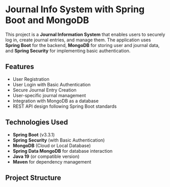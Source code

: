 # Journal Info System with Spring Boot and MongoDB

This project is a **Journal Information System** that enables users to securely log in, create journal entries, and manage them. The application uses **Spring Boot** for the backend, **MongoDB** for storing user and journal data, and **Spring Security** for implementing basic authentication.

## Features

- User Registration
- User Login with Basic Authentication
- Secure Journal Entry Creation
- User-specific journal management
- Integration with MongoDB as a database
- REST API design following Spring Boot standards

## Technologies Used

- **Spring Boot** (v3.3.1)
- **Spring Security** (with Basic Authentication)
- **MongoDB** (Cloud or Local Database)
- **Spring Data MongoDB** for database interaction
- **Java 19** (or compatible version)
- **Maven** for dependency management

## Project Structure

